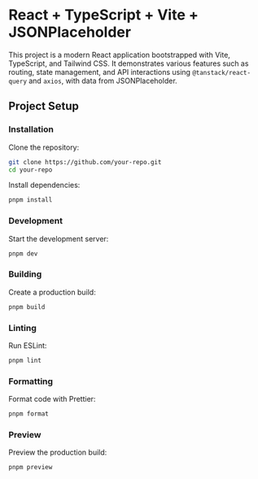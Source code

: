 # React + TypeScript + Vite + JSONPlaceholder

This project is a modern React application bootstrapped with Vite, TypeScript, and Tailwind CSS. It demonstrates various features such as routing, state management, and API interactions using `@tanstack/react-query` and `axios`, with data from JSONPlaceholder.

## Project Setup

### Installation

Clone the repository:

```sh
git clone https://github.com/your-repo.git
cd your-repo
```

Install dependencies:

```sh
pnpm install
```

### Development

Start the development server:

```sh
pnpm dev
```

### Building

Create a production build:

```sh
pnpm build
```

### Linting

Run ESLint:

```sh
pnpm lint
```

### Formatting

Format code with Prettier:

```sh
pnpm format
```

### Preview

Preview the production build:

```sh
pnpm preview
```

